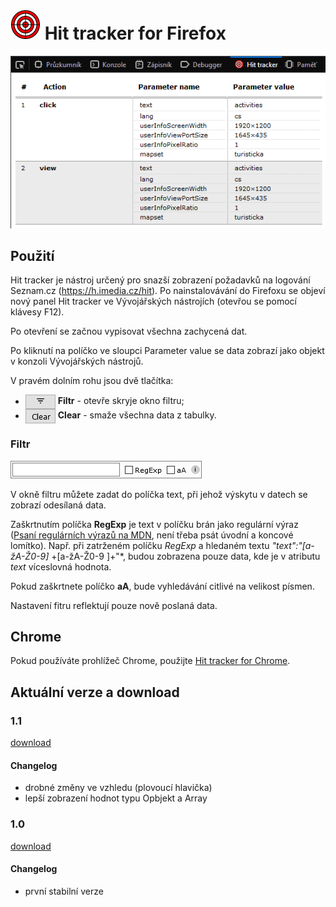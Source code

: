# ![](https://raw.githubusercontent.com/Vylda/Hit-tracker/master/icons/logs-48.png) Hit tracker for Firefox

![](https://raw.githubusercontent.com/Vylda/Hit-tracker/master/resources/screenshot.png)



## Použití

Hit tracker je nástroj určený pro snazší zobrazení požadavků na logování Seznam.cz (https://h.imedia.cz/hit). Po nainstalovávání do Firefoxu se objeví nový panel Hit tracker ve Vývojářských nástrojích (otevřou se pomocí klávesy F12).

Po otevření se začnou vypisovat všechna zachycená dat.

Po kliknutí na políčko ve sloupci Parameter value se data zobrazí jako objekt v konzoli Vývojářských nástrojů.

V pravém dolním rohu jsou dvě tlačítka:

* <img style="vertical-align: middle;" src="https://raw.githubusercontent.com/Vylda/Hit-tracker/master/resources/filter.png"> **Filtr** -  otevře skryje okno filtru;
* <img style="vertical-align: middle;" src="https://raw.githubusercontent.com/Vylda/Hit-tracker/master/resources/clear.png"> **Clear** - smaže všechna data z tabulky.

### Filtr

![](https://raw.githubusercontent.com/Vylda/Hit-tracker/master/resources/filterdata.png)

V okně filtru můžete zadat do políčka text, při jehož  výskytu v datech se zobrazí odesílaná data.

Zaškrtnutím políčka **RegExp** je text v políčku brán jako regulární výraz ([Psaní regulárních výrazů na MDN](https://developer.mozilla.org/en-US/docs/Web/JavaScript/Guide/Regular_Expressions#Writing_a_regular_expression_pattern), není třeba psát úvodní a koncové lomítko). Např. při zatrženém políčku *RegExp* a hledaném textu *"text":"[a-žA-Ž0-9]* +[a-žA-Ž0-9 ]+"*, budou zobrazena pouze data, kde je v atributu *text* víceslovná hodnota.

Pokud zaškrtnete políčko **aA**, bude vyhledávání citlivé na velikost písmen.

Nastavení fitru reflektují pouze nově poslaná data.

## Chrome

Pokud používáte prohlížeč Chrome, použijte [Hit tracker for Chrome](https://github.com/Vylda/Hit-tracker-chrome).

## Aktuální verze a download

### 1.1
[download](https://raw.githubusercontent.com/Vylda/Hit-tracker/1.1/package/hit_tracker-1.1-fx.xpi)
#### Changelog
* drobné změny ve vzhledu (plovoucí hlavička)
* lepší zobrazení hodnot typu Opbjekt a Array

### 1.0
[download](https://raw.githubusercontent.com/Vylda/Hit-tracker/1.0/package/hit_tracker-1.0-fx.xpi)
#### Changelog
* první stabilní verze
